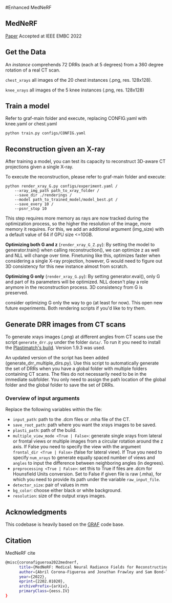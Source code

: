 #Enhanced MedNeRF


## MedNeRF
[Paper](https://arxiv.org/abs/2202.01020)
Accepted at IEEE EMBC 2022


## Get the Data

An <em>instance</em> comprehends 72 DRRs (each at 5 degrees) from a 360 degree rotation of a real CT scan.


`chest_xrays` all images of the 20 chest instances (.png, res. 128x128).

`knee_xrays` all images of the 5 knee instances (.png, res. 128x128)


## Train a model
Refer to graf-main folder and execute, replacing CONFIG.yaml with knee.yaml or chest.yaml
```
python train.py configs/CONFIG.yaml
```

## Reconstruction given an X-ray
After training a model, you can test its capacity to reconstruct 3D-aware CT projections given a single X-ray. 

To execute the reconstruction, please refer to graf-main folder and execute:
```
python render_xray_G.py configs/experiment.yaml /
    --xray_img_path path_to_xray_folder /
    --save_dir ./renderings /
    --model path_to_trained_model/model_best.pt /
    --save_every 10 /
    --psnr_stop 10 
```

This step requires more memory as rays are now tracked during the optimization process, so the higher the resolution of the image, more memory it requires. For this, we add an additional argument (img_size) with a default value of 64 if GPU size <=10GB.

**Optimizing both G and z** (`render_xray_G_Z.py`): By setting the model to generator.train() when calling reconstruction(), we can optimize z as well and NLL will change over time. Finetuning like this, optimizes faster when considering a single X-ray projection, however, G would need to figure out 3D consistency for this new instance almost from scratch.

**Optimizing G only** (`render_xray_G.py`): By setting generator.eval(), only G and part of its parameters will be optimized. NLL doesn't play a role anymore in the reconstruction process. 3D consistency from G is preserved.

consider optimizing G only the way to go (at least for now). This open new future experiments. Both rendering scripts if you'd like to try them. 

## Generate DRR images from CT scans
To generate xrays images (.png) at different angles from CT scans use the script `generate_drr.py` under the folder `data/`. To run it you need to install the [Plastimatch's build](http://plastimatch.org/). Version 1.9.3 was used.

An updated version of the script has been added (generate_drr_multiple_dirs.py). Use this script to automatically generate the set of DRRs when you have a global folder with multiple folders containing CT scans. The files do not necessarily need to be in the immediate subfolder. You only need to assign the path location of the global folder and the global folder to save the set of DRRs.

### Overview of input arguments
Replace the following variables within the file:

- `input_path`: path to the .dcm files or .mha file of the CT.
- `save_root_path`: path where you want the xrays images to be saved. 
- `plasti_path`: path of the build. 
- `multiple_view_mode <True | False>`: generate single xrays from lateral or frontal views or multiple images from a circular rotation around the z axis.
    If False you need to specify the view with the argument `frontal_dir <True | False>` (false for lateral view).
    If True you need to specify `num_xrays` to generate equally spaced number of views and `angles` to input the difference between neighboring angles (in  degrees).
- `preprocessing <True | False>`: set this to True if files are .dcm for Hounsfield Units conversion. Set to False if given file is raw (.mha), for which       you need to provide its path under the variable `raw_input_file`.
- `detector_size`: pair of values in mm
- `bg_color`: choose either black or white background.
- `resolution`: size of the output xrays images.

## Acknowledgments

This codebase is heavily based on the [GRAF](https://github.com/autonomousvision/graf) code base.


## Citation
MedNeRF cite
```bash
@misc{coronafigueroa2022mednerf,
      title={MedNeRF: Medical Neural Radiance Fields for Reconstructing 3D-aware CT-Projections from a Single X-ray}, 
      author={Abril Corona-Figueroa and Jonathan Frawley and Sam Bond-Taylor and Sarath Bethapudi and Hubert P. H. Shum and Chris G. Willcocks},
      year={2022},
      eprint={2202.01020},
      archivePrefix={arXiv},
      primaryClass={eess.IV}
}
```
